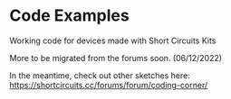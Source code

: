 # Code Examples
Working code for devices made with Short Circuits Kits

More to be migrated from the forums soon. (06/12/2022)

In the meantime, check out other sketches here: https://shortcircuits.cc/forums/forum/coding-corner/
